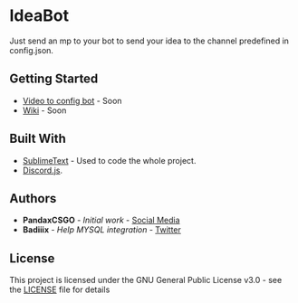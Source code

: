 # IdeaBot
Just send an mp to your bot to send your idea to the channel predefined in config.json.

## Getting Started

* [Video to config bot]() - Soon
* [Wiki]() - Soon

## Built With

* [SublimeText](https://www.sublimetext.com/) - Used to code the whole project.
* [Discord.js](https://discord.js.org/#/).

## Authors

* **PandaxCSGO** - *Initial work* - [Social Media](https://linktr.ee/PandaxCSGO)
* **Badiiix** - *Help MYSQL integration* - [Twitter](https://twitter.com/BadiiiX_IT)

## License

This project is licensed under the GNU General Public License v3.0 - see the [LICENSE](LICENSE) file for details
